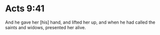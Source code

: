 # Acts 9:41

And he gave her [his] hand, and lifted her up, and when he had called the saints and widows, presented her alive.
